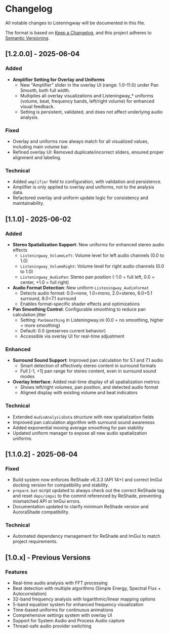 # Changelog

All notable changes to Listeningway will be documented in this file.

The format is based on [Keep a Changelog](https://keepachangelog.com/en/1.0.0/),
and this project adheres to [Semantic Versioning](https://semver.org/spec/v2.0.0.html).

## [1.2.0.0] - 2025-06-04

### Added
- **Amplifier Setting for Overlay and Uniforms**
  - New "Amplifier" slider in the overlay UI (range: 1.0–11.0) under Pan Smooth, both full width.
  - Multiplies all overlay visualizations and Listeningway_* uniforms (volume, beat, frequency bands, left/right volume) for enhanced visual feedback.
  - Setting is persistent, validated, and does not affect underlying audio analysis.

### Fixed
- Overlay and uniforms now always match for all visualized values, including main volume bar.
- Refined overlay UI: Removed duplicate/incorrect sliders, ensured proper alignment and labeling.

### Technical
- Added `amplifier` field to configuration, with validation and persistence.
- Amplifier is only applied to overlay and uniforms, not to the analysis data.
- Refactored overlay and uniform update logic for consistency and maintainability.

## [1.1.0] - 2025-06-02

### Added
- **Stereo Spatialization Support**: New uniforms for enhanced stereo audio effects
  - `Listeningway_VolumeLeft`: Volume level for left audio channels (0.0 to 1.0)
  - `Listeningway_VolumeRight`: Volume level for right audio channels (0.0 to 1.0)  
  - `Listeningway_AudioPan`: Stereo pan position (-1.0 = full left, 0.0 = center, +1.0 = full right)
- **Audio Format Detection**: New uniform `Listeningway_AudioFormat` 
  - Detects audio format: 0.0=none, 1.0=mono, 2.0=stereo, 6.0=5.1 surround, 8.0=7.1 surround
  - Enables format-specific shader effects and optimizations
- **Pan Smoothing Control**: Configurable smoothing to reduce pan calculation jitter
  - Setting: `PanSmoothing` in Listeningway.ini (0.0 = no smoothing, higher = more smoothing)
  - Default: 0.0 (preserves current behavior)
  - Accessible via overlay UI for real-time adjustment

### Enhanced
- **Surround Sound Support**: Improved pan calculation for 5.1 and 7.1 audio
  - Smart detection of effectively stereo content in surround formats
  - Full [-1, +1] pan range for stereo content, even in surround sound modes
- **Overlay Interface**: Added real-time display of all spatialization metrics
  - Shows left/right volumes, pan position, and detected audio format
  - Aligned display with existing volume and beat indicators

### Technical
- Extended `AudioAnalysisData` structure with new spatialization fields
- Improved pan calculation algorithm with surround sound awareness
- Added exponential moving average smoothing for pan stability
- Updated uniform manager to expose all new audio spatialization uniforms

## [1.1.0.2] - 2025-06-04

### Fixed
- Build system now enforces ReShade v6.3.3 (API 14+) and correct ImGui docking version for compatibility and stability.
- `prepare.bat` script updated to always check out the correct ReShade tag and reset `deps/imgui` to the commit referenced by ReShade, preventing mismatched API or ImGui errors.
- Documentation updated to clarify minimum ReShade version and AuroraShade compatibility.

### Technical
- Automated dependency management for ReShade and ImGui to match project requirements.

## [1.0.x] - Previous Versions

### Features
- Real-time audio analysis with FFT processing
- Beat detection with multiple algorithms (Simple Energy, Spectral Flux + Autocorrelation)
- 32-band frequency analysis with logarithmic/linear mapping options
- 5-band equalizer system for enhanced frequency visualization
- Time-based uniforms for continuous animations
- Comprehensive settings system with overlay UI
- Support for System Audio and Process Audio capture
- Thread-safe audio provider switching
